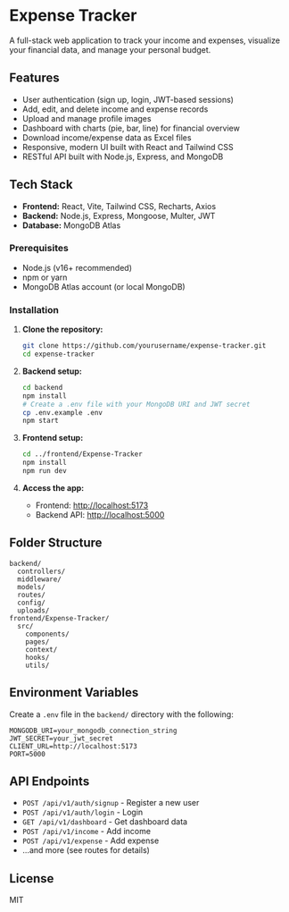 # Expense Tracker

A full-stack web application to track your income and expenses, visualize your financial data, and manage your personal budget.

## Features

- User authentication (sign up, login, JWT-based sessions)
- Add, edit, and delete income and expense records
- Upload and manage profile images
- Dashboard with charts (pie, bar, line) for financial overview
- Download income/expense data as Excel files
- Responsive, modern UI built with React and Tailwind CSS
- RESTful API built with Node.js, Express, and MongoDB

## Tech Stack

- **Frontend:** React, Vite, Tailwind CSS, Recharts, Axios
- **Backend:** Node.js, Express, Mongoose, Multer, JWT
- **Database:** MongoDB Atlas


### Prerequisites
- Node.js (v16+ recommended)
- npm or yarn
- MongoDB Atlas account (or local MongoDB)

### Installation

1. **Clone the repository:**
   ```sh
   git clone https://github.com/yourusername/expense-tracker.git
   cd expense-tracker
   ```

2. **Backend setup:**
   ```sh
   cd backend
   npm install
   # Create a .env file with your MongoDB URI and JWT secret
   cp .env.example .env
   npm start
   ```

3. **Frontend setup:**
   ```sh
   cd ../frontend/Expense-Tracker
   npm install
   npm run dev
   ```

4. **Access the app:**
   - Frontend: [http://localhost:5173](http://localhost:5173)
   - Backend API: [http://localhost:5000](http://localhost:5000)

## Folder Structure

```
backend/
  controllers/
  middleware/
  models/
  routes/
  config/
  uploads/
frontend/Expense-Tracker/
  src/
    components/
    pages/
    context/
    hooks/
    utils/
```

## Environment Variables

Create a `.env` file in the `backend/` directory with the following:

```
MONGODB_URI=your_mongodb_connection_string
JWT_SECRET=your_jwt_secret
CLIENT_URL=http://localhost:5173
PORT=5000
```

## API Endpoints

- `POST /api/v1/auth/signup` - Register a new user
- `POST /api/v1/auth/login` - Login
- `GET /api/v1/dashboard` - Get dashboard data
- `POST /api/v1/income` - Add income
- `POST /api/v1/expense` - Add expense
- ...and more (see routes for details)

## License

MIT

